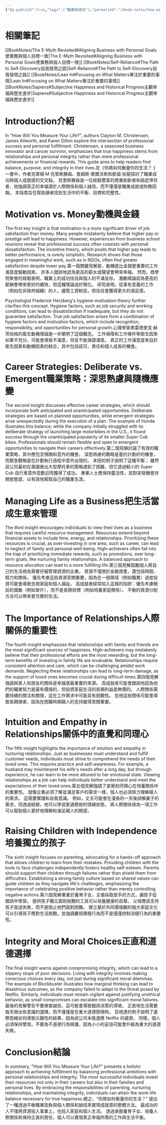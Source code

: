 ```yaml
---
{"dg-publish":true,"tags":["職業與成功"],"permalink":"/book-notes/how-will-you-measure-your-life/","dgPassFrontmatter":true,"created":"2024-11-24T10:41:52.272+08:00","updated":"2024-11-28T13:11:22.784+08:00"}
---
```


# 相關筆記
[[BookNotes/The E-Myth Revisited#Aligning Business with Personal Goals使業務與個人目標一致\|The E-Myth Revisited#Aligning Business with Personal Goals使業務與個人目標一致]]
[[BookNotes/Self-Reliance#The Path to Self-Discovery自我發現之路\|Self-Reliance#The Path to Self-Discovery自我發現之路]]
[[BookNotes/Lean In#Focusing on What Matters專注於重要的事情\|Lean In#Focusing on What Matters專注於重要的事情]]
[[BookNotes/Sapiens#Subjective Happiness and Historical Progress主觀幸福與歷史進步\|Sapiens#Subjective Happiness and Historical Progress主觀幸福與歷史進步]]
# Introduction介紹

In "How Will You Measure Your Life?", authors Clayton M. Christensen, James Allworth, and Karen Dillon explore the intersection of professional success and personal fulfillment. Christensen, a seasoned business innovator and cancer survivor, emphasizes that true happiness stems from relationships and personal integrity rather than mere professional achievements or financial rewards. This guide aims to help readers find balance, purpose, and integrity in their lives.在《你將如何衡量你的生活？ 》一書中，作者克萊頓·M·克里斯滕森、詹姆斯·奧爾沃斯和凱倫·狄龍探討了職業成功與個人成就感的交叉點。 克里斯滕森是一位經驗豐富的商業創新者和癌症倖存者，他強調真正的幸福源於人際關係和個人誠信，而不僅僅是職業成就或財務回報。 本指南旨在幫助讀者找到生活中的平衡、目標和完整性。

# Motivation vs. Money動機與金錢

The first key insight is that motivation is a more significant driver of job satisfaction than money. Many people mistakenly believe that higher pay or prestige will lead to happiness. However, experiences from business school reunions reveal that professional success often coexists with personal dissatisfaction. The incentive theory, which posits that higher pay leads to better performance, is overly simplistic. Research shows that those engaged in meaningful work, such as in NGOs, often find greater satisfaction despite lower pay.第一個關鍵見解是，動機是比金錢更重要的工作滿意度驅動因素。 許多人錯誤地認為更高的薪水或聲望會帶來幸福。 然而，商學院聚會的經驗表明，職業上的成功往往與個人的不滿並存。 激勵理論認為更高的薪酬會帶來更好的績效，但這種理論過於簡化。 研究表明，從事有意義的工作（例如在非政府組織）的人，儘管工資較低，但往往會獲得更大的滿足感。

Psychologist Frederick Herzberg's hygiene-motivation theory further clarifies this concept. Hygiene factors, such as job security and working conditions, can lead to dissatisfaction if inadequate, but they do not guarantee satisfaction. True job satisfaction arises from a combination of hygiene factors and motivation factors, which include recognition, responsibility, and opportunities for personal growth.心理學家弗雷德里克·赫茨伯格的衛生動機理論進一步闡明了這個概念。 工作保障和工作條件等衛生因素如果不充分，可能會導致不滿意，但並不能保證滿意。 真正的工作滿意度來自於衛生因素和動機因素的結合，其中包括認可、責任和個人成長的機會。

# Career Strategies: Deliberate vs. Emergent職業策略：深思熟慮與隨機應變

The second insight discusses effective career strategies, which should incorporate both anticipated and unanticipated opportunities. Deliberate strategies are based on planned opportunities, while emergent strategies arise unexpectedly during the execution of a plan. The example of Honda illustrates this balance; while the company initially struggled with its deliberate strategy of launching large motorbikes in the U.S., it found success through the unanticipated popularity of its smaller Super Cub bikes. Professionals should remain flexible and open to emergent opportunities to navigate their careers effectively.第二個見解討論了有效的職業策略，其中應包含預期和意外的機會。 深思熟慮的戰略是基於計劃好的機會，而緊急戰略是在計劃執行過程中意外出現的。 本田的例子說明了這種平衡； 雖然該公司最初在美國推出大型摩托車的策略遇到了困難，但它透過較小的 Super Cub 自行車意外受歡迎而獲得了成功。 專業人士應保持靈活性，並對突發機會持開放態度，以有效地駕馭自己的職業生涯。

# Managing Life as a Business把生活當成生意來管理

The third insight encourages individuals to view their lives as a business that requires careful resource management. Resources extend beyond financial assets to include time, energy, and relationships. Prioritizing these resources is crucial, as over-investing in one area, such as career, can lead to neglect of family and personal well-being. High-achievers often fall into the trap of prioritizing immediate rewards, such as promotions, over long-term goals, like nurturing family relationships. A balanced approach to resource allocation can lead to a more fulfilling life.第三個見解鼓勵個人將自己的生活視為需要仔細管理資源的企業。 資源不僅限於金融資產，還包括時間、精力和關係。 優先考慮這些資源至關重要，因為在一個領域（例如職業）過度投資可能會導致忽視家庭和個人福祉。 高成就者經常陷入這樣的陷阱：優先考慮眼前的獎勵（例如晉升），而不是長期目標（例如培養家庭關係）。 平衡的資源分配方法可以帶來更充實的生活。

# The Importance of Relationships人際關係的重要性

The fourth insight emphasizes that relationships with family and friends are the most significant sources of happiness. High-achievers may mistakenly believe that their professional efforts are the most rewarding, but the long-term benefits of investing in family life are invaluable. Relationships require consistent attention and care, which can be challenging amidst work demands. Neglecting these relationships can lead to long-term damage, as the support of loved ones becomes crucial during difficult times.第四個見解強調與家人和朋友的關係是幸福感最重要的來源。 高成就者可能會錯誤地認為他們的職業努力是最有價值的，但投資家庭生活的長期利益是無價的。 人際關係需要持續的關注和關懷，這在工作需求中可能具有挑戰性。 忽視這些關係可能會導致長期損害，因為在困難時期親人的支持變得至關重要。

# Intuition and Empathy in Relationships關係中的直覺和同理心

The fifth insight highlights the importance of intuition and empathy in nurturing relationships. Just as businesses must understand and fulfill customer needs, individuals must strive to comprehend the needs of their loved ones. This requires practice and self-awareness. For example, a husband may misinterpret his wife's needs after a long day, but through experience, he can learn to be more attuned to her emotional state. Viewing relationships as a job can help individuals better understand and meet the expectations of their loved ones.第五個見解強調了直覺和同理心在培養關係中的重要性。 就像企業必須了解並滿足客戶的需求一樣，個人也必須努力理解親人的需求。 這需要實踐和自我意識。 例如，丈夫可能會在漫長的一天後誤解妻子的需求，但透過經驗，他可以學習更適應她的情緒狀態。 將人際關係視為一項工作可以幫助個人更好地理解和滿足親人的期望。

# Raising Children with Independence培養獨立的孩子

The sixth insight focuses on parenting, advocating for a hands-off approach that allows children to learn from their mistakes. Providing children with the tools to face challenges independently fosters healthy self-esteem. Parents should support their children through failures rather than shield them from difficulties. Establishing a strong family culture based on shared values can guide children as they navigate life's challenges, emphasizing the importance of celebrating positive behavior rather than merely controlling negative actions.第六個見解著重於養育子女，主張採取放手的方式，讓孩子從錯誤中學習。 提供孩子獨立面對挑戰的工具可以培養健康的自尊。 父母應該支持孩子度過失敗，而不是阻止他們面對困難。 建立基於共同價值觀的強大家庭文化可以引導孩子應對生活挑戰，並強調慶祝積極行為而不是僅僅控制消極行為的重要性。

# Integrity and Moral Choices正直和道德選擇

The final insight warns against compromising integrity, which can lead to a slippery slope of poor decisions. Living with integrity involves making conscious choices every day, not just during significant moral dilemmas. The example of Blockbuster illustrates how marginal thinking can lead to disastrous outcomes, as the company failed to adapt to the threat posed by Netflix. Similarly, individuals must remain vigilant against justifying unethical behavior, as small compromises can escalate into significant moral failures.最後的見解警告不要損害誠信，這可能會導致錯誤決策的滑坡。 正直地生活需要每天做出有意識的選擇，而不僅僅是在重大道德困境時。 百視達的例子說明了邊際思維如何導致災難性的結果，因為該公司未能適應 Netflix 的威脅。 同樣，個人必須保持警惕，不要為不道德行為辯護，因為小小的妥協可能會升級為重大的道德失敗。

# Conclusion結論

In summary, "How Will You Measure Your Life?" presents a holistic approach to achieving fulfillment by balancing professional ambitions with personal relationships and integrity. The most successful individuals invest their resources not only in their careers but also in their families and personal lives. By embracing the responsibilities of parenting, nurturing relationships, and maintaining integrity, individuals can attain the work-life balance necessary for true happiness.總之，“你將如何衡量你的生活？” 提出了一種透過平衡職業抱負與個人關係和誠信來實現成就感的整體方法。 最成功的人不僅將資源投入事業上，也投入家庭和個人生活。 透過承擔養育子女、培養人際關係和保持正直的責任，個人可以實現真正幸福所需的工作與生活平衡。